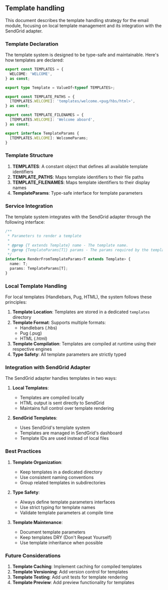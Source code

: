 ## Template handling

This document describes the template handling strategy for the email module, focusing on local template management and its integration with the SendGrid adapter.

### Template Declaration

The template system is designed to be type-safe and maintainable. Here's how templates are declared:

```typescript
export const TEMPLATES = {
  WELCOME: 'WELCOME',
} as const;

export type Template = ValueOf<typeof TEMPLATES>;

export const TEMPLATE_PATHS = {
  [TEMPLATES.WELCOME]: 'templates/welcome.<pug/hbs/html>',
} as const;

export const TEMPLATE_FILENAMES = {
  [TEMPLATES.WELCOME]: 'Welcome aboard',
} as const;

export interface TemplateParams {
  [TEMPLATES.WELCOME]: WelcomeParams;
}
```

### Template Structure

1. **TEMPLATES**: A constant object that defines all available template identifiers
2. **TEMPLATE_PATHS**: Maps template identifiers to their file paths
3. **TEMPLATE_FILENAMES**: Maps template identifiers to their display names
4. **TemplateParams**: Type-safe interface for template parameters

### Service Integration

The template system integrates with the SendGrid adapter through the following interface:

```typescript
/**
 * Parameters to render a template
 *
 * @prop {T extends Template} name - The template name.
 * @prop {TemplateParams[T]} params - The params required by the template.
 */
interface RenderFromTemplateParams<T extends Template> {
  name: T;
  params: TemplateParams[T];
}
```

### Local Template Handling

For local templates (Handlebars, Pug, HTML), the system follows these principles:

1. **Template Location**: Templates are stored in a dedicated `templates` directory
2. **Template Format**: Supports multiple formats:
   - Handlebars (.hbs)
   - Pug (.pug)
   - HTML (.html)
3. **Template Compilation**: Templates are compiled at runtime using their respective engines
4. **Type Safety**: All template parameters are strictly typed

### Integration with SendGrid Adapter

The SendGrid adapter handles templates in two ways:

1. **Local Templates**: 
   - Templates are compiled locally
   - HTML output is sent directly to SendGrid
   - Maintains full control over template rendering

2. **SendGrid Templates**:
   - Uses SendGrid's template system
   - Templates are managed in SendGrid's dashboard
   - Template IDs are used instead of local files

### Best Practices

1. **Template Organization**:
   - Keep templates in a dedicated directory
   - Use consistent naming conventions
   - Group related templates in subdirectories

2. **Type Safety**:
   - Always define template parameters interfaces
   - Use strict typing for template names
   - Validate template parameters at compile time

3. **Template Maintenance**:
   - Document template parameters
   - Keep templates DRY (Don't Repeat Yourself)
   - Use template inheritance when possible

### Future Considerations

1. **Template Caching**: Implement caching for compiled templates
2. **Template Versioning**: Add version control for templates
3. **Template Testing**: Add unit tests for template rendering
4. **Template Preview**: Add preview functionality for templates